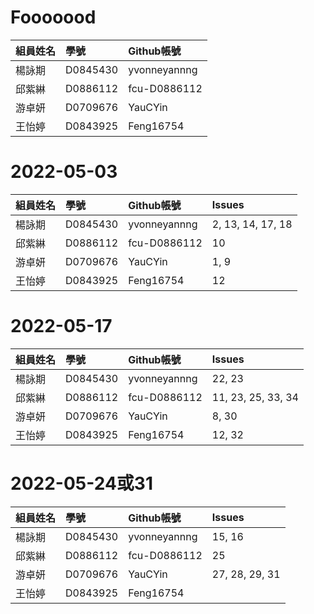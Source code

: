 # Fooooood
|組員姓名|學號|Github帳號|
|:-------------|:-------------|:-----|
|楊詠期|D0845430|yvonneyannng|
|邱紫綝|D0886112|fcu-D0886112|
|游卓妍|D0709676|YauCYin|
|王怡婷|D0843925|Feng16754|

# 2022-05-03
|組員姓名|學號|Github帳號|Issues|
|:-------------|:-------------|:-----|:-----|
|楊詠期|D0845430|yvonneyannng|2, 13, 14, 17, 18|
|邱紫綝|D0886112|fcu-D0886112|10|
|游卓妍|D0709676|YauCYin|1, 9|
|王怡婷|D0843925|Feng16754|12|

# 2022-05-17
|組員姓名|學號|Github帳號|Issues|
|:-------------|:-------------|:-----|:-----|
|楊詠期|D0845430|yvonneyannng|22, 23|
|邱紫綝|D0886112|fcu-D0886112|11, 23, 25, 33, 34|
|游卓妍|D0709676|YauCYin|8, 30|
|王怡婷|D0843925|Feng16754|12, 32|

# 2022-05-24或31
|組員姓名|學號|Github帳號|Issues|
|:-------------|:-------------|:-----|:-----|
|楊詠期|D0845430|yvonneyannng|15, 16|
|邱紫綝|D0886112|fcu-D0886112|25|
|游卓妍|D0709676|YauCYin|27, 28, 29, 31|
|王怡婷|D0843925|Feng16754||
